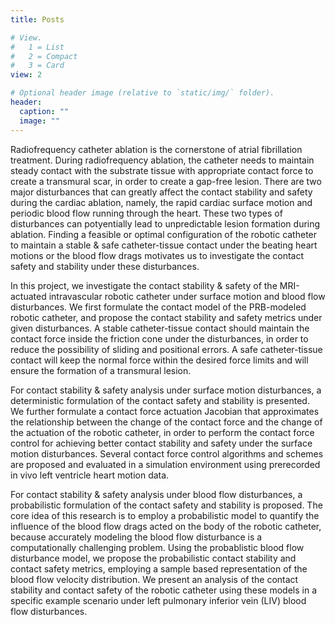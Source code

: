 ```yaml
---
title: Posts

# View.
#   1 = List
#   2 = Compact
#   3 = Card
view: 2

# Optional header image (relative to `static/img/` folder).
header:
  caption: ""
  image: ""
---
```


Radiofrequency catheter ablation is the cornerstone of atrial fibrillation treatment. During radiofrequency ablation, the catheter needs to maintain steady contact with the substrate tissue with appropriate contact force to create a transmural scar, in order to create a gap-free lesion. There are two major disturbances that can greatly affect the contact stability and safety during the cardiac ablation, namely, the rapid cardiac surface motion and periodic blood flow running through the heart. These two types of disturbances can potyentially lead to unpredictable lesion formation during ablation. Finding a feasible or optimal configuration of the robotic catheter to maintain a stable & safe catheter-tissue contact under the beating heart motions or the blood flow drags motivates us to investigate the contact safety and stability under these disturbances.  

In this project, we investigate the contact stability & safety of the MRI-actuated intravascular robotic catheter under surface motion and blood flow disturbances. We first formulate the contact model of the PRB-modeled robotic catheter, and propose the contact stability and safety metrics under given disturbances. A stable catheter-tissue contact should maintain the contact force inside the friction cone under the disturbances, in order to reduce the possibility of sliding and positional errors. A safe catheter-tissue contact will keep the normal force within the desired force limits and will ensure the formation of a transmural lesion.  

For contact stability & safety analysis under surface motion disturbances, a deterministic formulation of the contact safety and stability is presented. We further formulate a contact force actuation Jacobian that approximates the relationship between the change of the contact force and the change of the actuation of the robotic catheter, in order to perform the contact force control for achieving better contact stability and safety under the surface motion disturbances. Several contact force control algorithms and schemes are proposed and evaluated in a simulation environment using prerecorded in vivo left ventricle heart motion data.

For contact stability & safety analysis under blood flow disturbances, a probabilistic formulation of the contact safety and stability is proposed. The core idea of this research is to employ a probabilistic model to quantify the influence of the blood flow drags acted on the body of the robotic catheter, because accurately modeling the blood flow disturbance is a computationally challenging problem. Using the probablistic blood flow disturbance model, we propose the probabilistic contact stability and contact safety metrics, employing a sample based representation of the blood flow velocity distribution. We present an analysis of the contact stability and contact safety of the robotic catheter using these models in a specific example scenario under left pulmonary inferior vein (LIV) blood flow disturbances.
